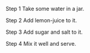 Step 1
Take some water in a jar.

Step 2
Add lemon-juice to it.

Step 3
Add sugar and salt to it.

Step 4
Mix it well and serve.